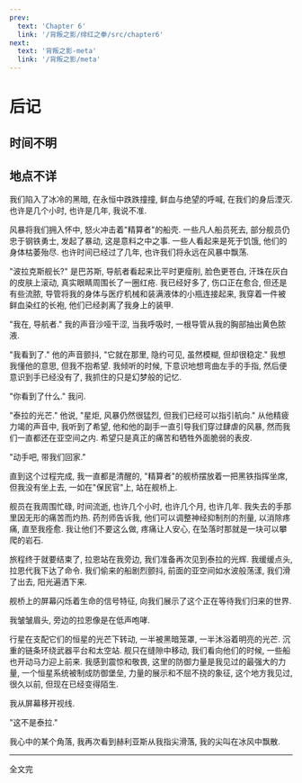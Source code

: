 ```yaml
---
prev:
  text: 'Chapter 6'
  link: '/背叛之影/绯红之拳/src/chapter6'
next:
  text: '背叛之影-meta'
  link: '/背叛之影/meta'
---
```


# 后记

## 时间不明

## 地点不详

我们陷入了冰冷的黑暗, 在永恒中跌跌撞撞, 鲜血与绝望的呼喊, 在我们的身后湮灭. 也许是几个小时, 也许是几年, 我说不准.

风暴将我们拥入怀中, 怒火冲击着"精算者"的船壳. 一些凡人船员死去, 部分舰员仍忠于钢铁勇士, 发起了暴动, 这是意料之中之事. 一些人看起来是死于饥饿, 他们的身体枯萎殆尽. 也许时间已经过了几年, 也许我们将永远在风暴中飘荡.

"波拉克斯舰长?" 是巴苏斯, 导航者看起来比平时更瘦削, 脸色更苍白, 汗珠在灰白的皮肤上滚动, 真实眼睛周围长了一圈红疮. 我已经好多了, 伤口正在愈合, 但还是有些流脓, 导管将我的身体与医疗机械和装满液体的小瓶连接起来, 我穿着一件被鲜血染红的长袍, 他们已经剥离了我身上的装甲.

"我在, 导航者." 我的声音沙哑干涩, 当我呼吸时, 一根导管从我的胸部抽出黄色脓液.

"我看到了." 他的声音颤抖, "它就在那里, 隐约可见, 虽然模糊, 但却很稳定." 我想我懂他的意思, 但我不抱希望. 我倾听的时候, 下意识地想弯曲左手的手指, 然后便意识到手已经没有了, 我抓住的只是幻梦般的记忆.

"你看到了什么." 我问.

"泰拉的光芒." 他说, "星炬, 风暴仍然很猛烈, 但我们已经可以指引航向." 从他精疲力竭的声音中, 我听到了希望, 他和他的副手一直引导我们穿过肆虐的风暴, 然而我们一直都还在亚空间之内. 希望只是真正的痛苦和牺牲外面脆弱的表皮.

"动手吧, 带我们回家."

直到这个过程完成, 我一直都是清醒的, "精算者"的舰桥摆放着一把黑铁指挥坐席, 但我没有坐上去, 一如在"保民官"上, 站在舰桥上.

舰员在我周围忙碌, 时间流逝, 也许几个小时, 也许几个月, 也许几年. 我失去的手那里因无形的痛苦而灼热. 药剂师告诉我, 他们可以调整神经抑制剂的剂量, 以消除疼痛, 直至我痊愈. 我让他们不要这么做, 疼痛让人安心, 在坠落时那就是一块可以攀爬的岩石.

旅程终于就要结束了, 拉恩站在我旁边, 我们准备再次见到泰拉的光辉. 我缓缓点头, 拉恩代我下达了命令. 我们偷来的船剧烈颤抖, 前面的亚空间如水波般荡漾, 我们滑了出去, 阳光遍洒下来.

舰桥上的屏幕闪烁着生命的信号特征, 向我们展示了这个正在等待我们归来的世界.

我皱皱眉头, 旁边的拉恩像是在低声咆哮.

行星在支配它们的恒星的光芒下转动, 一半被黑暗笼罩, 一半沐浴着明亮的光芒. 沉重的链条环绕武器平台和太空站. 舰只在缝隙中移动, 我们看向他们的时候, 一些船也开动马力迎上前来. 我感到震惊和敬畏, 这里的防御力量是我见过的最强大的力量, 一个恒星系统被制成防御堡垒, 力量的展示和不屈不挠的象征, 这个地方我见过, 很久以前, 但现在已经变得陌生.

我从屏幕移开视线.

"这不是泰拉."

我心中的某个角落, 我再次看到赫利亚斯从我指尖滑落, 我的尖叫在冰风中飘散.

--------

全文完
